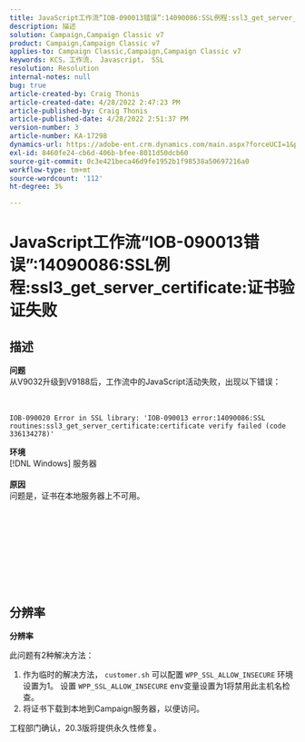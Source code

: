 ```yaml
---
title: JavaScript工作流“IOB-090013错误”:14090086:SSL例程:ssl3_get_server_certificate:证书验证失败
description: 描述
solution: Campaign,Campaign Classic v7
product: Campaign,Campaign Classic v7
applies-to: Campaign Classic,Campaign,Campaign Classic v7
keywords: KCS，工作流， Javascript， SSL
resolution: Resolution
internal-notes: null
bug: true
article-created-by: Craig Thonis
article-created-date: 4/28/2022 2:47:23 PM
article-published-by: Craig Thonis
article-published-date: 4/28/2022 2:51:37 PM
version-number: 3
article-number: KA-17298
dynamics-url: https://adobe-ent.crm.dynamics.com/main.aspx?forceUCI=1&pagetype=entityrecord&etn=knowledgearticle&id=d9951f1b-02c7-ec11-a7b6-0022480a10ee
exl-id: 8460fe24-cb6d-406b-bfee-8011d50dcb60
source-git-commit: 0c3e421beca46d9fe1952b1f98538a50697216a0
workflow-type: tm+mt
source-wordcount: '112'
ht-degree: 3%

---
```


# JavaScript工作流“IOB-090013错误”:14090086:SSL例程:ssl3_get_server_certificate:证书验证失败

## 描述

<b>问题</b>
<br>从V9032升级到V9188后，工作流中的JavaScript活动失败，出现以下错误： <br><br><br>

```
IOB-090020 Error in SSL library: 'IOB-090013 error:14090086:SSL routines:ssl3_get_server_certificate:certificate verify failed (code 336134278)'
```


<b>环境</b>
<br>[!DNL Windows] 服务器<br><br>
<b>原因</b>
<br>问题是，证书在本地服务器上不可用。<br><br> <br>

<br><br><br> <br><br> 

## 分辨率


<b>分辨率</b>

此问题有2种解决方法：
1. 作为临时的解决方法， `customer.sh` 可以配置 `WPP_SSL_ALLOW_INSECURE` 环境设置为1。 设置 `WPP_SSL_ALLOW_INSECURE` env变量设置为1将禁用此主机名检查。 
2. 将证书下载到本地到Campaign服务器，以便访问。

工程部门确认，20.3版将提供永久性修复。
